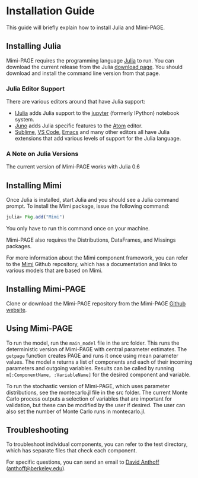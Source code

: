 # Installation Guide

This guide will briefly explain how to install Julia and Mimi-PAGE.

## Installing Julia

Mimi-PAGE requires the programming language [Julia](http://julialang.org/) to run. You can download the current release from the Julia [download page](http://julialang.org/downloads/). You should download and install the command line version from that page.

### Julia Editor Support

There are various editors around that have Julia support:

- [IJulia](https://github.com/JuliaLang/IJulia.jl) adds Julia support to the [jupyter](http://jupyter.org/) (formerly IPython) notebook system.
- [Juno](http://junolab.org/) adds Julia specific features to the [Atom](https://atom.io/) editor.
- [Sublime](https://www.sublimetext.com/), [VS Code](https://code.visualstudio.com/), [Emacs](https://www.gnu.org/software/emacs/) and many other editors all have Julia extensions that add various levels of support for the Julia language.

### A Note on Julia Versions

The current version of Mimi-PAGE works with Julia 0.6

## Installing Mimi

Once Julia is installed, start Julia and you should see a Julia command prompt. To install the Mimi package, issue the following command:
```julia
julia> Pkg.add("Mimi")
```
You only have to run this command once on your machine.

Mimi-PAGE also requires the Distributions, DataFrames, and Missings packages.

For more information about the Mimi component framework, you can refer to the [Mimi](https://github.com/anthofflab/Mimi.jl) Github repository, which has a documentation and links to various models that are based on Mimi.

## Installing Mimi-PAGE

Clone or download the Mimi-PAGE repository from the Mimi-PAGE [Github website](https://github.com/anthofflab/mimi-page.jl).

## Using Mimi-PAGE

To run the model, run the `main_model` file in the src folder. This runs the deterministic version of Mimi-PAGE with central parameter estimates. The `getpage` function creates PAGE and runs it once using mean parameter values. The model `m` returns a list of components and each of their incoming parameters and outgoing variables. Results can be called by running `m[:ComponentName, :VariableName]` for the desired component and variable.

To run the stochastic version of Mimi-PAGE, which uses parameter distributions, see the montecarlo.jl file in the src folder. The current Monte Carlo  process outputs a selection of variables that are important for validation, but these can be modified by the user if desired. The user can also set the number of Monte Carlo runs in montecarlo.jl.

## Troubleshooting

To troubleshoot individual components, you can refer to the test directory, which has separate files that check each component.

For specific questions, you can send an email to [David Anthoff](http://www.david-anthoff.com/) (<anthoff@berkeley.edu>).
